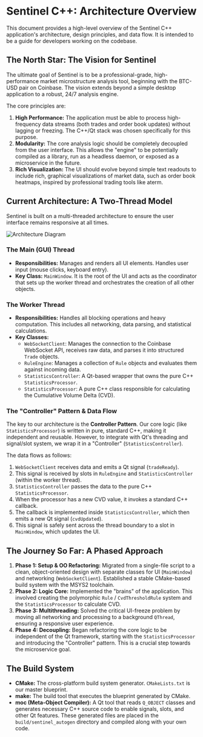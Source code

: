# Sentinel C++: Architecture Overview

This document provides a high-level overview of the Sentinel C++ application's architecture, design principles, and data flow. It is intended to be a guide for developers working on the codebase.

## The North Star: The Vision for Sentinel

The ultimate goal of Sentinel is to be a professional-grade, high-performance market microstructure analysis tool, beginning with the BTC-USD pair on Coinbase. The vision extends beyond a simple desktop application to a robust, 24/7 analysis engine.

The core principles are:
1.  **High Performance:** The application must be able to process high-frequency data streams (both trades and order book updates) without lagging or freezing. The C++/Qt stack was chosen specifically for this purpose.
2.  **Modularity:** The core analysis logic should be completely decoupled from the user interface. This allows the "engine" to be potentially compiled as a library, run as a headless daemon, or exposed as a microservice in the future.
3.  **Rich Visualization:** The UI should evolve beyond simple text readouts to include rich, graphical visualizations of market data, such as order book heatmaps, inspired by professional trading tools like aterm.

## Current Architecture: A Two-Thread Model

Sentinel is built on a multi-threaded architecture to ensure the user interface remains responsive at all times.

![Architecture Diagram](https://raw.githubusercontent.com/context-copilot/sentinel-cpp-assets/main/architecture-v1.png)

### The Main (GUI) Thread
-   **Responsibilities:** Manages and renders all UI elements. Handles user input (mouse clicks, keyboard entry).
-   **Key Class:** `MainWindow`. It is the root of the UI and acts as the coordinator that sets up the worker thread and orchestrates the creation of all other objects.

### The Worker Thread
-   **Responsibilities:** Handles all blocking operations and heavy computation. This includes all networking, data parsing, and statistical calculations.
-   **Key Classes:**
    -   `WebSocketClient`: Manages the connection to the Coinbase WebSocket API, receives raw data, and parses it into structured `Trade` objects.
    -   `RuleEngine`: Manages a collection of `Rule` objects and evaluates them against incoming data.
    -   `StatisticsController`: A Qt-based wrapper that owns the pure C++ `StatisticsProcessor`.
    -   `StatisticsProcessor`: A pure C++ class responsible for calculating the Cumulative Volume Delta (CVD).

### The "Controller" Pattern & Data Flow
The key to our architecture is the **Controller Pattern**. Our core logic (like `StatisticsProcessor`) is written in pure, standard C++, making it independent and reusable. However, to integrate with Qt's threading and signal/slot system, we wrap it in a "Controller" (`StatisticsController`).

The data flows as follows:
1.  `WebSocketClient` receives data and emits a Qt signal (`tradeReady`).
2.  This signal is received by slots in `RuleEngine` and `StatisticsController` (within the worker thread).
3.  `StatisticsController` passes the data to the pure C++ `StatisticsProcessor`.
4.  When the processor has a new CVD value, it invokes a standard C++ callback.
5.  The callback is implemented inside `StatisticsController`, which then emits a new Qt signal (`cvdUpdated`).
6.  This signal is safely sent across the thread boundary to a slot in `MainWindow`, which updates the UI.

## The Journey So Far: A Phased Approach
1.  **Phase 1: Setup & OO Refactoring:** Migrated from a single-file script to a clean, object-oriented design with separate classes for UI (`MainWindow`) and networking (`WebSocketClient`). Established a stable CMake-based build system with the MSYS2 toolchain.
2.  **Phase 2: Logic Core:** Implemented the "brains" of the application. This involved creating the polymorphic `Rule` / `CvdThresholdRule` system and the `StatisticsProcessor` to calculate CVD.
3.  **Phase 3: Multithreading:** Solved the critical UI-freeze problem by moving all networking and processing to a background `QThread`, ensuring a responsive user experience.
4.  **Phase 4: Decoupling:** Began refactoring the core logic to be independent of the Qt framework, starting with the `StatisticsProcessor` and introducing the "Controller" pattern. This is a crucial step towards the microservice goal.

## The Build System
-   **CMake:** The cross-platform build system generator. `CMakeLists.txt` is our master blueprint.
-   **make:** The build tool that executes the blueprint generated by CMake.
-   **moc (Meta-Object Compiler):** A Qt tool that reads `Q_OBJECT` classes and generates necessary C++ source code to enable signals, slots, and other Qt features. These generated files are placed in the `build/sentinel_autogen` directory and compiled along with your own code. 